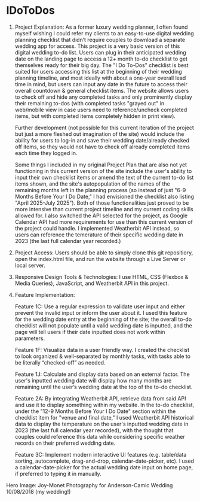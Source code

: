 # IDoToDos
1. Project Explanation: 
    As a former luxury wedding planner, I often found myself wishing I could refer my clients to an easy-to-use digital wedding planning checklist that didn’t require couples to download a separate wedding app for access. This project is a very basic version of this digital wedding to-do list. Users can plug in their anticipated wedding date on the landing page to access a 12+ month to-do checklist to get themselves ready for their big day. The "I Do To-Dos" checklist is best suited for users accessing this list at the beginning of their wedding planning timeline, and most ideally with about a one-year overall lead time in mind, but users can input any date in the future to access their overall countdown & general checklist items. The website allows users to check off and hide any completed tasks and only prominently display their remaining to-dos (with completed tasks "grayed out" in web/mobile view in case users need to reference/uncheck completed items, but with completed items completely hidden in print view).
    
    Further development (not possible for this current iteration of the project but just a more fleshed out imagination of the site) would include the ability for users to log-in and save their wedding date/already checked off items, so they would not have to check off already completed items each time they logged in.
    
    Some things I included in my original Project Plan that are also not yet functioning in this current version of the site include the user's ability to input their own checklist items or amend the text of the current to-do list items shown, and the site's autopopulation of the names of the remaining months left in the planning process (so instead of just "6-9 Months Before Your I Do Date," I had envisioned the checklist also listing "April 2025-July 2025"). Both of those functionalities just proved to be more intensive than current project timeline and my current coding skills allowed for. I also switched the API selected for the project, as Google Calendar API had more requirements for use than this current version of the project could handle. I implemented Weatherbit API instead, so users can reference the temerature of their specific wedding date in 2023 (the last full calendar year recorded.)

2. Project Access: Users should be able to simply clone this git repositiory, open the index.html file, and run the website through a Live Server or local server.

3.	Responsive Design Tools & Technologies: I use HTML, CSS (Flexbox & Media Queries), JavaScript, and Weatherbit API in this project.

4.	Feature Implementation: 
    
    Feature 1C: Use a regular expression to validate user input and either prevent the invalid input or inform the user about it. I used this feature for the wedding date entry at the beginning of the site; the overall to-do checklist will not populate until a valid wedding date is inputted, and the page will tell users if their date inputted does not work within parameters.
    
    Feature 1F: Visualize data in a user friendly way. I created the checklist to look organized & well-separated by monthly tasks, with tasks able to be literally “checked-off” as needed.
    
    Feature 1J: Calculate and display data based on an external factor. The user's inputted wedding date will display how many months are remaining until the user’s wedding date at the top of the to-do checklist.
    
    Feature 2A: By integrating Weatherbit API, retrieve data from said API and use it to display something within my website. In the to-do checklist, under the "12-9 Months Before Your I Do Date" section within the checklist item for "venue and final date," I used Weatherbit API historical data to display the temperature on the user's inputted wedding date in 2023 (the last full calendar year recorded), with the thought that couples could reference this data while considering specific weather records on their preferred wedding date.
    
    Feature 3C: Implement modern interactive UI features (e.g. table/data sorting, autocomplete, drag-and-drop, calendar-date-picker, etc). I used a calendar-date-picker for the actual wedding date input on home page, if preferred to typing it in manually.

   Hero Image: Joy-Monet Photography for Anderson-Camic Wedding 10/08/2018 (my wedding!)
